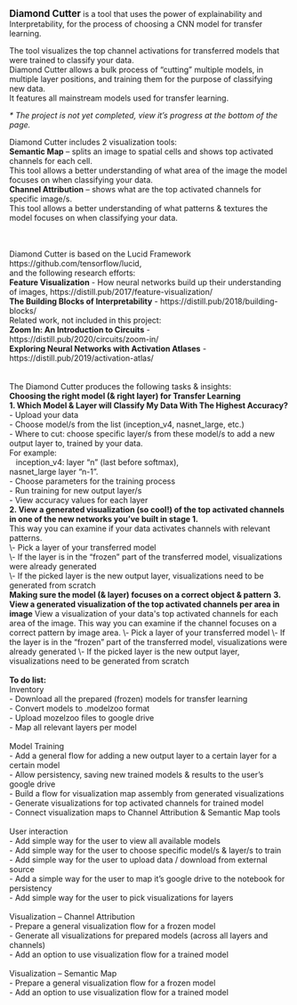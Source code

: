 <big><b>Diamond Cutter</b></big> is a tool that uses the power of explainability and Interpretability, for the process of choosing a CNN model for transfer learning.

The tool visualizes the top channel activations for transferred models that were trained to classify your data. 
<br>Diamond Cutter allows a bulk process of “cutting” multiple models, in multiple layer positions, and training them for the purpose of classifying new data. 
<br>It features all mainstream models used for transfer learning.

<i>\* The project is not yet completed, view it’s progress at the bottom of the page.</i>

Diamond Cutter includes 2 visualization tools:
<br><b>Semantic Map</b> – splits an image to spatial cells and shows top activated channels for each cell.<br>This tool allows a better understanding of what area of the image the model focuses on when classifying your data.
<br><b>Channel Attribution</b> – shows what are the top activated channels for specific image/s.<br>This tool allows a better understanding of what patterns & textures the model focuses on when classifying your data.

<br>
<br>
Diamond Cutter is based on the Lucid Framework https://github.com/tensorflow/lucid,<br>and the following research efforts:
<br><b>Feature Visualization</b> - How neural networks build up their understanding of images, https://distill.pub/2017/feature-visualization/
<br><b>The Building Blocks of Interpretability</b> - https://distill.pub/2018/building-blocks/
<br>Related work, not included in this project:
<br><b>Zoom In: An Introduction to Circuits</b> - https://distill.pub/2020/circuits/zoom-in/
<br><b>Exploring Neural Networks with Activation Atlases</b> - https://distill.pub/2019/activation-atlas/ 

<br>
<br>
<br>The Diamond Cutter produces the following tasks & insights:
<br><b>Choosing the right model (& right layer) for Transfer Learning</b>
<br><b>1. Which Model & Layer will Classify My Data With The Highest Accuracy?</b>
<br>- Upload your data
<br>- Choose model/s from the list (inception_v4, nasnet_large, etc.)
<br>- Where to cut: choose specific layer/s from these model/s to add a new output layer to, trained by your data.
<br>For example:
<br>&nbsp;&nbsp;&nbsp;inception_v4: layer “n” (last before softmax), 
<br>   nasnet_large layer “n-1”.
<br>- Choose parameters for the training process
<br>- Run training for new output layer/s
<br>- View accuracy values for each layer
<br>
<b>2. View a generated visualization (so cool!) of the top activated channels in one of the new networks you’ve built in stage 1.</b>
<br>This way you can examine if your data activates channels with relevant patterns.
<br>\- Pick a layer of your transferred model
<br>   \- If the layer is in the “frozen” part of the transferred model, visualizations were already generated
<br>   \- If the picked layer is the new output layer, visualizations need to be generated from scratch
<br>
<b>Making sure the model (& layer) focuses on a correct object & pattern</b>
<b>3. View a generated visualization of the top activated channels per area in image</b>
View a visualization of your data's top activated channels for each area of the image.
This way you can examine if the channel focuses on a correct pattern by image area.
\- Pick a layer of your transferred model
   \- If the layer is in the “frozen” part of the transferred model, visualizations were already generated
   \- If the picked layer is the new output layer, visualizations need to be generated from scratch
<br>
<br>
<b>To do list:</b>
<br>Inventory
<br>- Download all the prepared (frozen) models for transfer learning
<br>- Convert models to .modelzoo format
<br>- Upload mozelzoo files to google drive
<br>- Map all relevant layers per model
<br>
<br>Model Training
<br>- Add a general flow for adding a new output layer to a certain layer for a certain model
<br>- Allow persistency, saving new trained models & results to the user’s google drive
<br>- Build a flow for visualization map assembly from generated visualizations
<br>- Generate visualizations for top activated channels for trained model
<br>- Connect visualization maps to Channel Attribution & Semantic Map tools
<br>
<br>User interaction
<br>- Add simple way for the user to view all available models
<br>- Add simple way for the user to choose specific model/s & layer/s to train
<br>- Add simple way for the user to upload data / download from external source
<br>- Add a simple way for the user to map it’s google drive to the notebook for persistency
<br>- Add simple way for the user to pick visualizations for layers
<br>
<br>Visualization – Channel Attribution
<br>- Prepare a general visualization flow for a frozen model
   <br>- Generate all visualizations for prepared models (across all layers and channels)
<br>- Add an option to use visualization flow for a trained model
<br>
<br>Visualization – Semantic Map
<br>- Prepare a general visualization flow for a frozen model
<br>- Add an option to use visualization flow for a trained model

